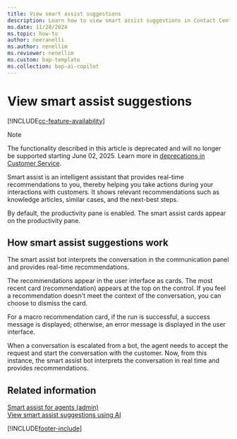 ```yaml
---
title: View smart assist suggestions
description: Learn how to view smart assist suggestions in Contact Center workspace or Customer Service workspace.
ms.date: 11/28/2024
ms.topic: how-to
author: neeranelli
ms.author: nenellim
ms.reviewer: nenellim
ms.custom: bap-template
ms.collection: bap-ai-copilot
---
```


# View smart assist suggestions

[!INCLUDE[cc-feature-availability](../../includes/cc-feature-availability.md)]

> [!NOTE]
> The functionality described in this article is deprecated and will no longer be supported starting June 02, 2025. Learn more in [deprecations in Customer Service](../implement/deprecations-customer-service.md).

Smart assist is an intelligent assistant that provides real-time recommendations to you, thereby helping you take actions during your interactions with customers. It shows relevant recommendations such as knowledge articles, similar cases, and the next-best steps.

By default, the productivity pane is enabled. The smart assist cards appear on the productivity pane.

## How smart assist suggestions work

The smart assist bot interprets the conversation in the communication panel and provides real-time recommendations.

The recommendations appear in the user interface as cards. The most recent card (recommendation) appears at the top on the control. If you feel a recommendation doesn't meet the context of the conversation, you can choose to dismiss the card.

For a macro recommendation card, if the run is successful, a success message is displayed; otherwise, an error message is displayed in the user interface.

When a conversation is escalated from a bot, the agent needs to accept the request and start the conversation with the customer. Now, from this instance, the smart assist bot interprets the conversation in real time and provides recommendations.

## Related information

[Smart assist for agents (admin)](../administer/smart-assist.md)  
[View smart assist suggestions using AI](oc-view-ai-suggested-cases-articles.md)  


[!INCLUDE[footer-include](../../includes/footer-banner.md)]
